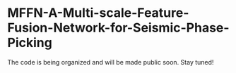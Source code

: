 # MFFN-A-Multi-scale-Feature-Fusion-Network-for-Seismic-Phase-Picking
The code is being organized and will be made public soon. Stay tuned!
